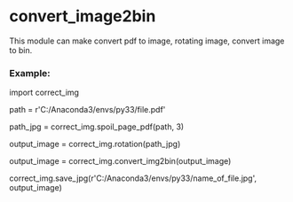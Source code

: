 # convert_image2bin
This module can make convert pdf to image, rotating image, convert image to bin.
### Example:
import correct_img


path = r'C:/Anaconda3/envs/py33/file.pdf'

path_jpg = correct_img.spoil_page_pdf(path, 3)

output_image = correct_img.rotation(path_jpg)

output_image = correct_img.convert_img2bin(output_image)

correct_img.save_jpg(r'C:/Anaconda3/envs/py33/name_of_file.jpg', output_image) 
